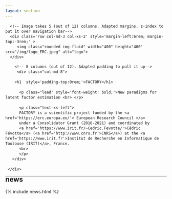 ```yaml
---
layout: section
---
```

<section id="logo" class="container" style='padding-top:0rem; margin-top:-0rem;'>

	  <!-- Image takes 5 (out of 12) columns. Adapted margins. z-index to put it over navigation bar-->
      <div class='row col-md-3 col-xs-2' style='margin-left:6rem; margin-top:-3rem;' >
         <img class="rounded img-fluid" width="400" height="400" src="/img/logo_ERC.jpeg" alt="logo">
      </div>
      
</section>

<section id="main" class="container" style='padding-top:0rem; margin-top:-0rem;'>
       <div class="row flex-items-xs-center flex-items-md-center text-xs-center text-md-center">

		<!-- 8 columns (out of 12). Adapted padding to pull it up-->
         <div class="col-md-8">

        <h1  style='padding-top:0rem;'>FACTORY</h1>
	
          <p class="lead" style='font-weight: bold;'>New paradigms for latent factor estimation <br> </p>

          <p class="text-xs-left">
		  FACTORY is a scientific project funded by the <a href='https://erc.europa.eu/'> European Research Council </a>
		  under a Consolidator Grant (2016-2021) and coordinated by 
		  <a href='https://www.irit.fr/~Cedric.Fevotte/'>Cédric Févotte</a> (<a href='http://www.cnrs.fr'>CNRS</a>) at the <a href='https://www.irit.fr'>Institut de Recherche en Informatique de Toulouse (IRIT)</a>, France.		  
		  <br>		  
	      </p>
       </div>
    
     </div>
</section>

---

<section id="news" class="container" style='padding-top:0rem; margin-top:-2rem;'>
<div class="row text-xs-center text-md-center">
  <div class="col-xs">
    <h1>news</h1>
  </div>
</div>
{% include news.html %}
</section>
